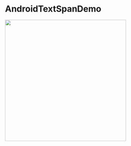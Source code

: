 # AndroidTextSpanDemo



<img src='http://qiniu.tder.xyz/673e44914942cf2f5e3f85853ec5c58d.png' width='400px' />